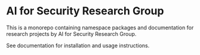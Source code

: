 # AI for Security Research Group

This is a monorepo containing namespace packages and documentation for research projects by 
AI for Security Research Group. 

See documentation for installation and usage instructions.
